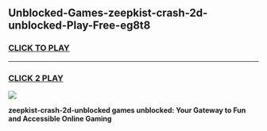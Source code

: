 
## Unblocked-Games-zeepkist-crash-2d-unblocked-Play-Free-eg8t8
<h3>
<a href="https://premium76.site?title=zeepkist-crash-2d-unblocked&ref=20M">CLICK TO PLAY</a></h3>
<hr>

<h3>
<a href="https://premium76.site?title=zeepkist-crash-2d-unblocked&ref=20M">CLICK 2 PLAY</a>
  
</h3>

<a href="https://premium76.site?title=zeepkist-crash-2d-unblocked&ref=19M"><img src="https://clearcache.store/games.png"></a>


**zeepkist-crash-2d-unblocked games unblocked: Your Gateway to Fun and Accessible Online Gaming**
